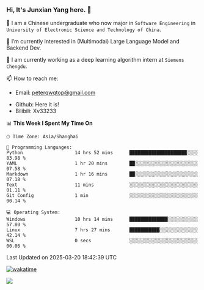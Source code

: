 ### Hi, It's Junxian Yang here. 👋

<!--
**Uestc-Young/Uestc-Young** is a ✨ _special_ ✨ repository because its `README.md` (this file) appears on your GitHub profile.

Here are some ideas to get you started:

- 🔭 I’m currently working on ...
- 🌱 I’m currently learning ...
- 👯 I’m looking to collaborate on ...
- 🤔 I’m looking for help with ...
- 💬 Ask me about ...
- 📫 How to reach me: ...
- 😄 Pronouns: ...
- ⚡ Fun fact: ...
-->
🎉 I am a Chinese undergraduate who now major in `Software Engineering` in `University of Electronic Science and Technology of China`.  
  
🌱 I’m currently interested in (Multimodal) Large Language Model and Backend Dev.  

🔭 I am currently working as a deep learning algorithm intern at `Siemens Chengdu`.
  
📫 How to reach me: 
   - Email: peterqwqtop@gmail.com
<!--   - Academic Page: [junxianyanguestc.github.io](https://junxianyanguestc.github.io/)-->
   - Github: Here it is!
   - Bilibili: Xv33233
     
<!--START_SECTION:waka-->
📊 **This Week I Spent My Time On** 

```text
🕑︎ Time Zone: Asia/Shanghai

💬 Programming Languages: 
Python                   14 hrs 52 mins      █████████████████████░░░░   83.98 % 
YAML                     1 hr 20 mins        ██░░░░░░░░░░░░░░░░░░░░░░░   07.58 % 
Markdown                 1 hr 16 mins        ██░░░░░░░░░░░░░░░░░░░░░░░   07.18 % 
Text                     11 mins             ░░░░░░░░░░░░░░░░░░░░░░░░░   01.11 % 
Git Config               1 min               ░░░░░░░░░░░░░░░░░░░░░░░░░   00.14 % 

💻 Operating System: 
Windows                  10 hrs 14 mins      ██████████████░░░░░░░░░░░   57.80 % 
Linux                    7 hrs 27 mins       ███████████░░░░░░░░░░░░░░   42.14 % 
WSL                      0 secs              ░░░░░░░░░░░░░░░░░░░░░░░░░   00.06 % 
```


 Last Updated on 2025-03-20 18:42:39 UTC
<!--END_SECTION:waka-->
[![wakatime](https://wakatime.com/badge/user/018ec14b-e820-4cd0-9355-392b716a8277.svg)](https://wakatime.com/@018ec14b-e820-4cd0-9355-392b716a8277)

![](https://visitor-badge.glitch.me/badge?page_id=Uestc-Young.readme)
